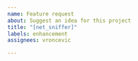```yaml
---
name: Feature request
about: Suggest an idea for this project
title: "[net_sniffer]"
labels: enhancement
assignees: vroncevic

---
```



